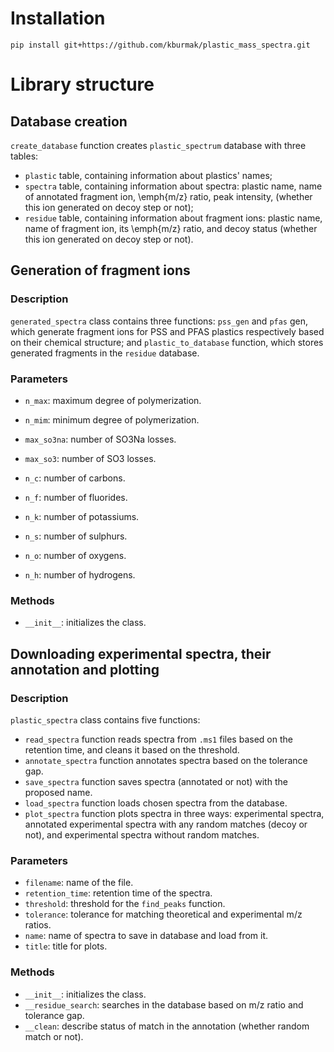 # Installation
`pip install git+https://github.com/kburmak/plastic_mass_spectra.git`

# Library structure

## Database creation
`create_database` function creates `plastic_spectrum` database with three tables:
- `plastic` table, containing information about plastics' names;
- `spectra` table, containing information about spectra: plastic name, name of annotated fragment ion, \emph{m/z} ratio, peak intensity, (whether this ion generated on decoy step or not);
- `residue` table, containing information about fragment ions: plastic name, name of fragment ion, its \emph{m/z} ratio, and decoy status (whether this ion generated on decoy step or not).

## Generation of fragment ions
### Description
`generated_spectra` class contains three functions: `pss_gen` and `pfas` gen, which generate fragment ions for PSS and PFAS plastics respectively based on their chemical structure; and `plastic_to_database` function, which stores generated fragments in the `residue` database.

### Parameters
- `n_max`: maximum degree of polymerization.
- `n_mim`: minimum degree of polymerization.
- `max_so3na`: number of SO3Na losses.
- `max_so3`: number of SO3 losses.

- `n_c`: number of carbons.
- `n_f`: number of fluorides.
- `n_k`: number of potassiums.
- `n_s`: number of sulphurs.
- `n_o`: number of oxygens.
- `n_h`: number of hydrogens.

### Methods
- `__init__`: initializes the class.

## Downloading experimental spectra, their annotation and plotting
### Description
`plastic_spectra` class contains five functions:
- `read_spectra` function reads spectra from `.ms1` files based on the retention time, and cleans it based on the threshold.
- `annotate_spectra` function annotates spectra based on the tolerance gap.
- `save_spectra` function saves spectra (annotated or not) with the proposed name.
- `load_spectra` function loads chosen spectra from the database.
- `plot_spectra` function plots spectra in three ways: experimental spectra, annotated experimental spectra with any random matches (decoy or not), and experimental spectra without random matches.

### Parameters
- `filename`: name of the file.
- `retention_time`: retention time of the spectra.
- `threshold`: threshold for the `find_peaks` function.
- `tolerance`: tolerance for matching theoretical and experimental m/z ratios.
- `name`: name of spectra to save in database and load from it.
- `title`: title for plots.

### Methods
- `__init__`: initializes the class.
- `__residue_search`: searches in the database based on m/z ratio and tolerance gap.
- `__clean`: describe status of match in the annotation (whether random match or not).
